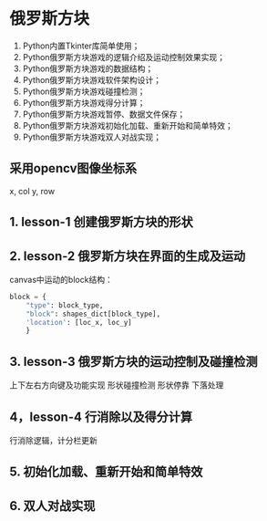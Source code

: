 # 俄罗斯方块

1. Python内置Tkinter库简单使用；
2. Python俄罗斯方块游戏的逻辑介绍及运动控制效果实现；
3. Python俄罗斯方块游戏的数据结构；
4. Python俄罗斯方块游戏软件架构设计；
5. Python俄罗斯方块游戏碰撞检测；
6. Python俄罗斯方块游戏得分计算；
7. Python俄罗斯方块游戏暂停、数据文件保存；
8. Python俄罗斯方块游戏初始化加载、重新开始和简单特效；
9. Python俄罗斯方块游戏双人对战实现；

## 采用opencv图像坐标系

x, col
y, row

## 1. lesson-1 创建俄罗斯方块的形状

## 2. lesson-2 俄罗斯方块在界面的生成及运动

canvas中运动的block结构：
```python
block = {
    "type": block_type,
    "block": shapes_dict[block_type],
    'location': [loc_x, loc_y]
    }
```

## 3. lesson-3 俄罗斯方块的运动控制及碰撞检测

上下左右方向键及功能实现
形状碰撞检测
形状停靠
下落处理

## 4，lesson-4 行消除以及得分计算

行消除逻辑，计分栏更新

## 5. 初始化加载、重新开始和简单特效

## 6. 双人对战实现

